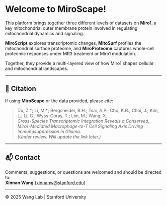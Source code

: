 # Welcome to MiroScape!

This platform brings together three different levels of datasets on **Miro1**, a key mitochondrial outer membrane protein involved in regulating mitochondrial dynamics and signaling.  

**MiroScript** explores transcriptomic changes, **MitoSurf** profiles the mitochondrial surface proteome, and **MiroProteome** captures whole-cell proteomic responses under MR3 treatment or Miro1 modulation.  

Together, they provide a multi-layered view of how Miro1 shapes cellular and mitochondrial landscapes.

---

## 📖 Citation

If using **MiroScape** or the data provided, please cite:

> Du, Z.\*; Li, M.\*; Bergsneider, B.H.; Tsai, A.P.; Cho, K.B.; Choi, J.; Kim, L.; Li, G.; Wyss-Coray, T.; Lim, M.; Wang, X.  
> *Cross-Species Transcriptomic Integration Reveals a Conserved, Miro1-Mediated Macrophage-to-T Cell Signaling Axis Driving Immunosuppression in Glioma.*  
> *(Under review. Will update the link later.)*

---

## 📬 Contact

Comments, suggestions, or questions are welcomed and should be directed to:  
**Xinnan Wang** ([xinnanw@stanford.edu](mailto:xinnanw@stanford.edu))

---

© 2025 Wang Lab | Stanford University